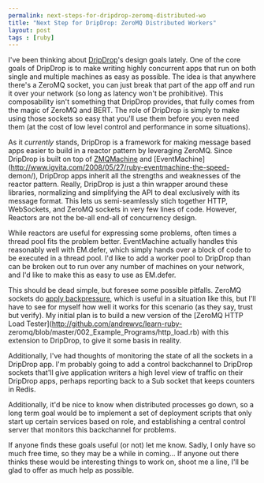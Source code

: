 ```yaml
---
permalink: next-steps-for-dripdrop-zeromq-distributed-wo
title: "Next Step for DripDrop: ZeroMQ Distributed Workers"
layout: post
tags : [ruby]
---
```





I've been thinking about [DripDrop](http://github.com/andrewvc/dripdrop)'s
design goals lately. One of the core goals of DripDrop is to make writing
highly concurrent apps that run on both single
and multiple machines as easy as possible.
The idea is that anywhere there's a ZeroMQ socket, you can just break that
part of the app off and run it over your network (so long as latency won't be
prohibitive). This composability isn't something that DripDrop provides, that
fully comes from the magic of ZeroMQ and BERT. The role of DripDrop is simply
to make using those sockets so easy that you'll use them before you even need
them (at the cost of low level control and performance in some situations).

As it _currently_ stands, DripDrop is a
framework for making message based apps easier to build in a reactor pattern
by leveraging ZeroMQ. Since DripDrop is built on top of
[ZMQMachine](http://github.com/chuckremes/zmqmachine) and
[EventMachine](http://www.igvita.com/2008/05/27/ruby-eventmachine-the-speed-
demon/), DripDrop apps inherit all the strengths and weaknesses of the reactor
pattern. Really, DripDrop is just a thin wrapper around these libraries,
normalizing and simplifying the API to deal exclusively with its message
format. This lets us semi-seamlessly stich together HTTP, WebSockets, and
ZeroMQ sockets in very few lines of code. However, Reactors are not the be-all
end-all of concurrency design.

While reactors are useful for expressing some problems, often times a thread
pool fits the problem better. EventMachine actually handles this reasonably
well with EM.defer, which simply hands over a block of code to be executed in
a thread pool. I'd like to add a worker pool to DripDrop than can be broken
out to run over any number of machines on your network, and I'd like to make
this as easy to use as EM.defer.

This should be dead simple, but foresee some possible pitfalls. ZeroMQ sockets
do [apply
backpressure](http://comments.gmane.org/gmane.network.zeromq.devel/4041),
which is useful in a situation like this, but I'll have to see for myself how
well it works for this scenario (as they say, trust but verify). My initial
plan is to build a new version of the [ZeroMQ HTTP Load
Tester](http://github.com/andrewvc/learn-ruby-
zeromq/blob/master/002_Example_Programs/http_load.rb) with
this extension to DripDrop, to give it some basis in
reality. 

Additionally, I've had thoughts of monitoring the state of all the sockets in
a DripDrop app. I'm probably going to add a control backchannel to DripDrop
sockets that'll give application writers a high level view of traffic on their
DripDrop apps, perhaps reporting back to a Sub socket that keeps counters in
Redis. 

Additionally, it'd be nice to know when distributed processes go down, so a
long term goal would be to implement a set of deployment scripts that only
start up certain services based on role, and establishing a central control
server that monitors this backchannel for problems.

If anyone finds these goals useful (or not) let me know. Sadly, I only have so
much free time, so they may be a while in coming... If anyone out there thinks
these would be interesting things to work on, shoot me a line, I'll be glad to
offer as much help as possible. 

